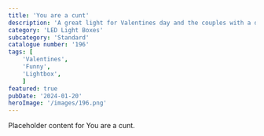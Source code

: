 ```yaml
---
title: 'You are a cunt'
description: 'A great light for Valentines day and the couples with a dark sense of humour'
category: 'LED Light Boxes'
subcategory: 'Standard'
catalogue number: '196'
tags: [
    'Valentines', 
    'Funny',
    'Lightbox', 
    ]
featured: true
pubDate: '2024-01-20'
heroImage: '/images/196.png'
---
```


Placeholder content for You are a cunt.